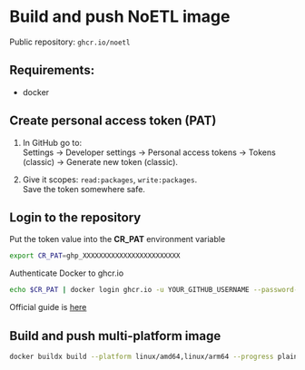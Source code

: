 # Build and push NoETL image

Public repository: `ghcr.io/noetl`

## Requirements:
- docker

## Create personal access token (PAT)

1. In GitHub go to:   
Settings → Developer settings → Personal access tokens → Tokens (classic) → Generate new token (classic).

2. Give it scopes: `read:packages`, `write:packages`.  
Save the token somewhere safe.

## Login to the repository

Put the token value into the **CR_PAT** environment variable  
```bash
export CR_PAT=ghp_XXXXXXXXXXXXXXXXXXXXXXXX
```

Authenticate Docker to ghcr.io
```bash
echo $CR_PAT | docker login ghcr.io -u YOUR_GITHUB_USERNAME --password-stdin
```

Official guide is [here](https://docs.github.com/en/packages/working-with-a-github-packages-registry/working-with-the-container-registry?utm_source=chatgpt.com#authenticating-with-a-personal-access-token-classic)

## Build and push multi-platform image
```bash
docker buildx build --platform linux/amd64,linux/arm64 --progress plain --push --tag ghcr.io/noetl/noetl:v1.0.0 --file docker/noetl/dev/Dockerfile .
```
